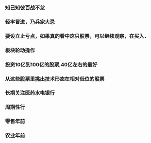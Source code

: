 ### 知己知彼百战不怠
### 轻率冒进，乃兵家大忌
### 要设立止亏点，如果真的看中这只股票，可以继续观察，在买入．
### 板块轮动操作

### 投资10亿到100亿的股票,40亿左右的最好
### 从这些股票里挑出技术形态在相对低位的股票
### 长期关注医药水电银行
### 周期性行
### 零售年前
### 农业年前
